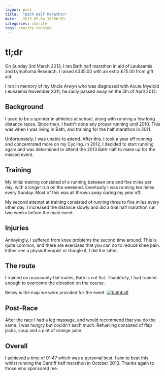 ```yaml
---
layout: post
title:  "Bath Half Marathon"
date:   2013-07-04 10:56:09
categories: charity
tags: charity running
---
```


# tl;dr

On Sunday 3rd March 2013, I ran Bath half marathon in aid of Leukaemia and Lymphoma Research. I raised £335.00 with an extra £75.00 from gift aid.

I ran in memory of my Uncle Arwyn who was diagnosed with Acute Myeloid Leukaemia November 2011, he sadly passed away on the 5th of April 2012.

<!--more-->

## Background

I used to be a sprinter in athletics at school, along with running a few long distance races. Since then, I hadn't done any proper running until 2010\. This was when I was living in Bath, and training for the half marathon in 2011\.

Unfortunately, I was unable to attend. After this, I took a year off running and concentrated more on my Cycling. In 2012, I decided to start running again and was determined to attend the 2013 Bath Half to make up for the missed event.

## Training
My initial training consisted of a running between one and five miles per day, with a longer run on the weekend. Eventually I was running ten miles every Sunday. Most of this was all thrown away during my year off.

My second attempt at training consisted of running three to five miles every other day. I increased the distance slowly and did a trial half marathon run two weeks before the main event.

## Injuries
Annoyingly, I suffered from knee problems the second time around. This is quite common, and there are exercises that you can do to reduce knee pain. Either see a physiotherapist or Google it, I did the latter.

## The route
I trained on reasonably flat routes, Bath is not flat. Thankfully, I had trained enough to overcome the elevation on the course.

Below is the map we were provided for the event.
[![bathhalf](http://farm8.staticflickr.com/7441/9210866990_5bb7f72310_c.jpg)](http://www.flickr.com/photos/grahamrgriffiths/9210866990/ "bathhalf by grahamgriffiths, on Flickr")

## Post-Race
After the race I had a leg massage, and would recommend that you do the same. I was hungry but couldn't each much. Refuelling consisted of flap jacks, soup and a pint of orange juice.

## Overall
I achieved a time of 01:47 which was a personal best. I aim to beat this whilst running the Cardiff half marathon in October 2013\. Thanks again to those who sponsored me.
